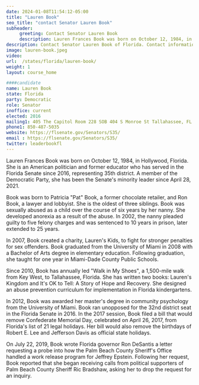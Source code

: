 ```yaml
---
date: 2024-01-08T11:54:12-05:00
title: "Lauren Book"
seo_title: "contact Senator Lauren Book"
subheader:
     greeting: Contact Senator Lauren Book
     description: Lauren Frances Book was born on October 12, 1984, in Hollywood, Florida. She is an American politician and former educator who has served in the Florida Senate since 2016, representing 35th district. A member of the Democratic Party, she has been the Senate's minority leader since April 28, 2021.
description: Contact Senator Lauren Book of Florida. Contact information for Lauren Book includes email address, phone number, and mailing address.
image: lauren-book.jpeg
video:
url:  /states/florida/lauren-book/
weight: 1
layout: course_home

####candidate
name: Lauren Book
state: Florida
party: Democratic
role: Senator
inoffice: current
elected: 2016
mailing1: 405 The Capitol Room 228 SOB 404 S Monroe St Tallahassee, FL 32399-1100
phone1: 850-487-5035
website: https://flsenate.gov/Senators/S35/
email : https://flsenate.gov/Senators/S35/
twitter: leaderbookfl
---
```


Lauren Frances Book was born on October 12, 1984, in Hollywood, Florida. She is an American politician and former educator who has served in the Florida Senate since 2016, representing 35th district. A member of the Democratic Party, she has been the Senate's minority leader since April 28, 2021.

Book was born to Patricia "Pat" Book, a former chocolate retailer, and Ron Book, a lawyer and lobbyist. She is the oldest of three siblings. Book was sexually abused as a child over the course of six years by her nanny. She developed anorexia as a result of the abuse. In 2002, the nanny pleaded guilty to five felony charges and was sentenced to 10 years in prison, later extended to 25 years.

In 2007, Book created a charity, Lauren's Kids, to fight for stronger penalties for sex offenders. Book graduated from the University of Miami in 2008 with a Bachelor of Arts degree in elementary education. Following graduation, she taught for one year in Miami-Dade County Public Schools.

Since 2010, Book has annually led "Walk in My Shoes", a 1,500-mile walk from Key West, to Tallahassee, Florida. She has written two books: Lauren's Kingdom and It's OK to Tell: A Story of Hope and Recovery. She designed an abuse prevention curriculum for implementation in Florida kindergartens.

In 2012, Book was awarded her master's degree in community psychology from the University of Miami. Book ran unopposed for the 32nd district seat in the Florida Senate in 2016. In the 2017 session, Book filed a bill that would remove Confederate Memorial Day, celebrated on April 26, 2017, from Florida's list of 21 legal holidays. Her bill would also remove the birthdays of Robert E. Lee and Jefferson Davis as official state holidays.

On July 22, 2019, Book wrote Florida governor Ron DeSantis a letter requesting a probe into how the Palm Beach County Sheriff's Office handled a work release program for Jeffrey Epstein. Following her request, Book reported that she began receiving calls from political supporters of Palm Beach County Sheriff Ric Bradshaw, asking her to drop the request for an inquiry.
